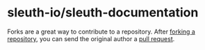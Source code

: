 # sleuth-io/sleuth-documentation

Forks are a great way to contribute to a repository. After [forking a repository](https://help.github.com/articles/fork-a-repo), you can send the original author a [pull request](https://help.github.com/articles/using-pull-requests).

